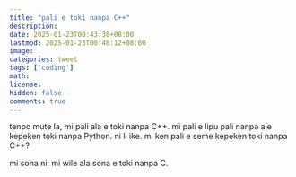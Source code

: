 ```yaml
---
title: "pali e toki nanpa C++"
description: 
date: 2025-01-23T00:43:38+08:00
lastmod: 2025-01-23T00:48:12+08:00
image: 
categories: tweet
tags: ['coding']
math: 
license: 
hidden: false
comments: true
---
```


tenpo mute la, mi pali ala e toki nanpa C++. mi pali e lipu pali nanpa ale kepeken toki nanpa Python. ni li ike. mi ken pali e seme kepeken toki nanpa C++?

mi sona ni: mi wile ala sona e toki nanpa C.

